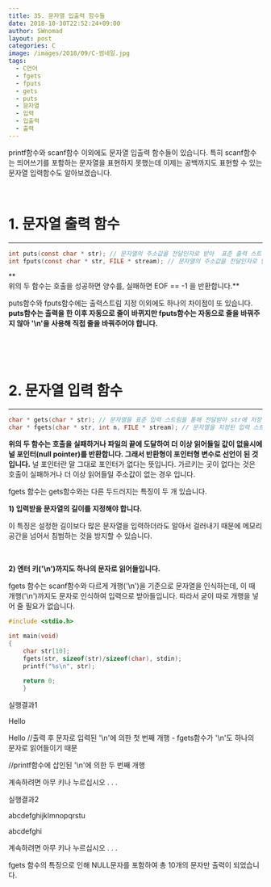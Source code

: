 ```yaml
---
title: 35. 문자열 입출력 함수들
date: 2018-10-30T22:52:24+09:00
author: SWnomad
layout: post
categories: C
image: /images/2018/09/C-썸네일.jpg
tags:
  - C언어
  - fgets
  - fputs
  - gets
  - puts
  - 문자열
  - 입력
  - 입출력
  - 출력
---
```

printf함수와 scanf함수 이외에도 문자열 입출력 함수들이 있습니다. 특히 scanf함수는 띄어쓰기를 포함하는 문자열을 표현하지 못했는데 이제는 공백까지도 표현할 수 있는 문자열 입력함수도 알아보겠습니다.

&nbsp;

# 1. 문자열 출력 함수

* * *

~~~ c
int puts(const char * str); // 문자열의 주소값을 전달인자로 받아  표준 출력 스트림을 통해 전송
int fputs(const char * str, FILE * stream); // 문자열의 주소값을 전달인자로 받아 지정된 출력 스트림을 통해 전송
~~~

**  
위의 두 함수는 호출을 성공하면 양수를, 실패하면 EOF == -1 을 반환합니다.**

puts함수와 fputs함수에는 출력스트림 지정 이외에도 하나의 차이점이 또 있습니다. **puts함수는 출력을 한 이후 자동으로 줄이 바뀌지만 fputs함수는 자동으로 줄을 바꿔주지 않아 '\n'을 사용해 직접 줄을 바꿔주어야 합니다.**

&nbsp;

&nbsp;

# 2. 문자열 입력 함수

* * *

~~~ c
char * gets(char * str); // 문자열을 표준 입력 스트림을 통해 전달받아 str에 저장
char * fgets(char * str, int n, FILE * stream); // 문자열을 지정된 입력 스트림을 통해 전달받아 str에 저장. 입력받는 문자열의 길이도 포함해야 함
~~~

**위의 두 함수는 호출을 실패하거나 파일의 끝에 도달하여 더 이상 읽어들일 값이 없을시에 널 포인터(null pointer)를 반환합니다. 그래서 반환형이 포인터형 변수로 선언이 된 것입니다.** 널 포인터란 말 그대로 포인터가 없다는 뜻입니다. 가르키는 곳이 없다는 것은 호출이 실패하거나 더 이상 읽어들일 주소값이 없는 경우 입니다.

fgets 함수는 gets함수와는 다른 두드러지는 특징이 두 개 있습니다.

**1) 입력받을 문자열의 길이를 지정해야 합니다.**

이 특징은 설정한 길이보다 많은 문자열을 입력하더라도 알아서 걸러내기 때문에 메모리공간을 넘어서 침범하는 것을 방지할 수 있습니다.

&nbsp;

**2) 엔터 키('\n')까지도 하나의 문자로 읽어들입니다.**

fgets 함수는 scanf함수와 다르게 개행('\n')을 기준으로 문자열을 인식하는데, 이 때 개행('\n')까지도 문자로 인식하여 입력으로 받아들입니다. 따라서 굳이 따로 개행을 넣어 줄 필요가 없습니다.

~~~ c
#include <stdio.h>

int main(void)
{
    char str[10];
    fgets(str, sizeof(str)/sizeof(char), stdin);
    printf("%s\n", str);
    
    return 0;
    }
~~~

실행결과1

Hello


Hello //출력 후 문자로 입력된 '\n'에 의한 첫 번째 개행 - fgets함수가 '\n'도 하나의 문자로 읽어들이기 때문


//printf함수에 삽인된 '\n'에 의한 두 번째 개행


계속하려면 아무 키나 누르십시오 . . .

실행결과2

abcdefghijklmnopqrstu


abcdefghi


계속하려면 아무 키나 누르십시오 . . .

fgets 함수의 특징으로 인해 NULL문자를 포함하여 총 10개의 문자만 출력이 되었습니다.